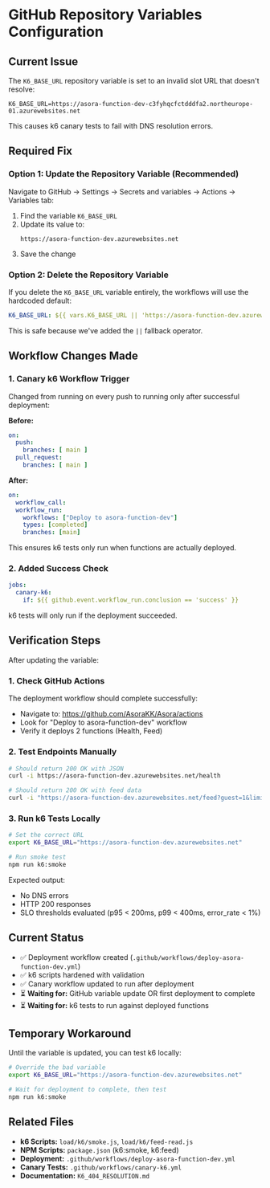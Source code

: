 # GitHub Repository Variables Configuration

## Current Issue

The `K6_BASE_URL` repository variable is set to an invalid slot URL that doesn't resolve:
```
K6_BASE_URL=https://asora-function-dev-c3fyhqcfctdddfa2.northeurope-01.azurewebsites.net
```

This causes k6 canary tests to fail with DNS resolution errors.

## Required Fix

### Option 1: Update the Repository Variable (Recommended)

Navigate to GitHub → Settings → Secrets and variables → Actions → Variables tab:

1. Find the variable `K6_BASE_URL`
2. Update its value to:
   ```
   https://asora-function-dev.azurewebsites.net
   ```
3. Save the change

### Option 2: Delete the Repository Variable

If you delete the `K6_BASE_URL` variable entirely, the workflows will use the hardcoded default:
```yaml
K6_BASE_URL: ${{ vars.K6_BASE_URL || 'https://asora-function-dev.azurewebsites.net' }}
```

This is safe because we've added the `||` fallback operator.

## Workflow Changes Made

### 1. Canary k6 Workflow Trigger
Changed from running on every push to running only after successful deployment:

**Before:**
```yaml
on:
  push:
    branches: [ main ]
  pull_request:
    branches: [ main ]
```

**After:**
```yaml
on:
  workflow_call:
  workflow_run:
    workflows: ["Deploy to asora-function-dev"]
    types: [completed]
    branches: [main]
```

This ensures k6 tests only run when functions are actually deployed.

### 2. Added Success Check
```yaml
jobs:
  canary-k6:
    if: ${{ github.event.workflow_run.conclusion == 'success' }}
```

k6 tests will only run if the deployment succeeded.

## Verification Steps

After updating the variable:

### 1. Check GitHub Actions
The deployment workflow should complete successfully:
- Navigate to: https://github.com/AsoraKK/Asora/actions
- Look for "Deploy to asora-function-dev" workflow
- Verify it deploys 2 functions (Health, Feed)

### 2. Test Endpoints Manually
```bash
# Should return 200 OK with JSON
curl -i https://asora-function-dev.azurewebsites.net/health

# Should return 200 OK with feed data
curl -i "https://asora-function-dev.azurewebsites.net/feed?guest=1&limit=10"
```

### 3. Run k6 Tests Locally
```bash
# Set the correct URL
export K6_BASE_URL="https://asora-function-dev.azurewebsites.net"

# Run smoke test
npm run k6:smoke
```

Expected output:
- No DNS errors
- HTTP 200 responses
- SLO thresholds evaluated (p95 < 200ms, p99 < 400ms, error_rate < 1%)

## Current Status

- ✅ Deployment workflow created (`.github/workflows/deploy-asora-function-dev.yml`)
- ✅ k6 scripts hardened with validation
- ✅ Canary workflow updated to run after deployment
- ⏳ **Waiting for:** GitHub variable update OR first deployment to complete
- ⏳ **Waiting for:** k6 tests to run against deployed functions

## Temporary Workaround

Until the variable is updated, you can test k6 locally:

```bash
# Override the bad variable
export K6_BASE_URL="https://asora-function-dev.azurewebsites.net"

# Wait for deployment to complete, then test
npm run k6:smoke
```

## Related Files

- **k6 Scripts:** `load/k6/smoke.js`, `load/k6/feed-read.js`
- **NPM Scripts:** `package.json` (k6:smoke, k6:feed)
- **Deployment:** `.github/workflows/deploy-asora-function-dev.yml`
- **Canary Tests:** `.github/workflows/canary-k6.yml`
- **Documentation:** `K6_404_RESOLUTION.md`
